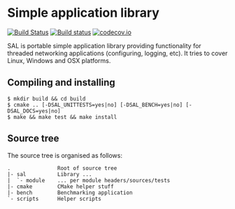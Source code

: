 # Simple application library

[![Build Status](https://travis-ci.org/svens/sal.svg?branch=master)](https://travis-ci.org/svens/sal)
[![Build status](https://ci.appveyor.com/api/projects/status/2kign69ypgoy6pam/branch/master?svg=true)](https://ci.appveyor.com/project/svens/sal/branch/master)
[![codecov.io](https://codecov.io/github/svens/sal/coverage.svg?branch=master)](https://codecov.io/github/svens/sal?branch=master)

SAL is portable simple application library providing functionality for
threaded networking applications (configuring, logging, etc). It tries to
cover Linux, Windows and OSX platforms.


## Compiling and installing

    $ mkdir build && cd build
    $ cmake .. [-DSAL_UNITTESTS=yes|no] [-DSAL_BENCH=yes|no] [-DSAL_DOCS=yes|no]
    $ make && make test && make install


## Source tree

The source tree is organised as follows:

    .               Root of source tree
    |- sal          Library ...
    |  `- module    ... per module headers/sources/tests
    |- cmake        CMake helper stuff
    |- bench        Benchmarking application
    `- scripts      Helper scripts
